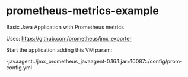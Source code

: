 # prometheus-metrics-example
Basic Java Application with Prometheus metrics

Uses: https://github.com/prometheus/jmx_exporter 

Start the application adding this VM param:

-javaagent:./jmx_prometheus_javaagent-0.16.1.jar=10087:./config/prom-config.yml